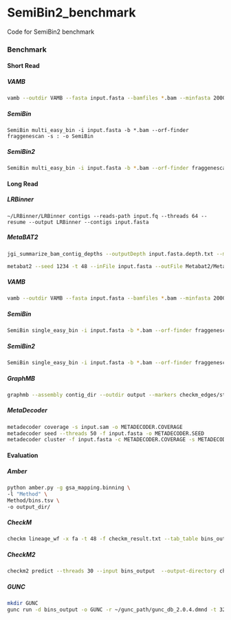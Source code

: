 # SemiBin2_benchmark



Code for SemiBin2 benchmark

### Benchmark  ###

#### Short Read ####

##### VAMB #####

```bash
vamb --outdir VAMB --fasta input.fasta --bamfiles *.bam --minfasta 200000 -m 2000 --cuda -o :
```

##### SemiBin #####

```ba
SemiBin multi_easy_bin -i input.fasta -b *.bam --orf-finder fraggenescan -s : -o SemiBin
```

##### SemiBin2 #####

```bash
SemiBin multi_easy_bin -i input.fasta -b *.bam --orf-finder fraggenescan -s : --self-supervised -o SemiBin2
```

#### Long Read ####

##### LRBinner #####

```ba
~/LRBinner/LRBinner contigs --reads-path input.fq --threads 64 --resume --output LRBinner --contigs input.fasta
```

##### MetaBAT2 #####

```bash
jgi_summarize_bam_contig_depths --outputDepth input.fasta.depth.txt --minContigLength 1000 --minContigDepth 1 input.bam --percentIdentity 50

metabat2 --seed 1234 -t 48 --inFile input.fasta --outFile Metabat2/Metabat2 --abdFile input.fasta.depth.txt
```

##### VAMB #####

```bash
vamb --outdir VAMB --fasta input.fasta --bamfiles *.bam --minfasta 200000 -m 2000 --cuda 
```

##### SemiBin #####

```bash
SemiBin single_easy_bin -i input.fasta -b *.bam --orf-finder fraggenescan -o SemiBin
```

##### SemiBin2 #####

```bash
SemiBin single_easy_bin -i input.fasta -b *.bam --orf-finder fraggenescan -o SemiBin2 --self-supervised
```

##### GraphMB #####

```bash
graphmb --assembly contig_dir --outdir output --markers checkm_edges/storage/marker_gene_stats.tsv --cuda
```

##### MetaDecoder #####

```bash
metadecoder coverage -s input.sam -o METADECODER.COVERAGE
metadecoder seed --threads 50 -f input.fasta -o METADECODER.SEED
metadecoder cluster -f input.fasta -c METADECODER.COVERAGE -s METADECODER.SEED -o METADECODER
```

#### Evaluation ####

##### Amber #####

```bash
python amber.py -g gsa_mapping.binning \
-l "Method" \
Method/bins.tsv \
-o output_dir/
```

##### CheckM #####

```bash
checkm lineage_wf -x fa -t 48 -f checkm_result.txt --tab_table bins_output checkm_output
```

##### CheckM2 #####

```bash
checkm2 predict --threads 30 --input bins_output  --output-directory checkm2_output -x .fa
```

##### GUNC #####

```bash
mkdir GUNC
gunc run -d bins_output -o GUNC -r ~/gunc_path/gunc_db_2.0.4.dmnd -t 32
```













